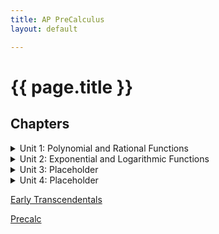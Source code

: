 ```yaml
---
title: AP PreCalculus
layout: default

---
```


# {{ page.title }}


## Chapters

<details><summary>Unit 1: Polynomial and Rational Functions</summary>

+ [Unit 1: Polynomial and Rational Functions](/units1/unit1.md)

+ [Unit 1: Polynomial and Rational Functions](/units1/unit1.md)

+ [Unit 1: Polynomial and Rational Functions](/units1/unit1.md)


</details>


<details><summary>Unit 2: Exponential and Logarithmic Functions</summary>

+ [Unit 1: Polynomial and Rational Functions](/units1/unit1.md)
+ [Unit 1: Polynomial and Rational Functions](/units1/unit1.md)
+ [Unit 1: Polynomial and Rational Functions](/units1/unit1.md)

</details>


<details><summary>Unit 3: Placeholder</summary>

[Unit 1: Polynomial and Rational Functions](/units1/unit1.md)
[Unit 1: Polynomial and Rational Functions](/units1/unit1.md)
[Unit 1: Polynomial and Rational Functions](/units1/unit1.md)

</details>

<details><summary>Unit 4: Placeholder</summary>

[Unit 1: Polynomial and Rational Functions](/units1/unit1.md)
[Unit 1: Polynomial and Rational Functions](/units1/unit1.md)
[Unit 1: Polynomial and Rational Functions](/units1/unit1.md)

</details>




<a href="/Early Transcendentals 9th.pdf" download>Early Transcendentals</a>

<a href="/Precalc 7th.pdf" download>Precalc</a>





